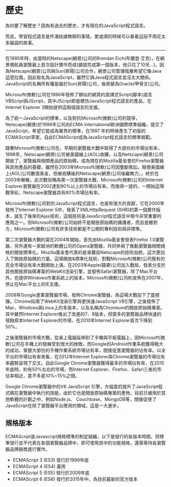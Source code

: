 # 歷史

為何要了解歷史？因為有過去的歷史，才有現在的JavaScript程式語言。

而且，學習程式語言是件滿枯燥無聊的事情，累或煩的時候可以看看這段不用花太多腦袋的故事。

---

在1995年時，由當時的Netscape(網景)公司的Brendan Eich(布蘭登·艾克)，在網景領航員瀏覽器上首次設計實作而成(據說完成第一個版本，他只花了10天...)。因為Netscape(網景)公司與Sun(昇陽)公司合作，網景公司管理階層希望它像Java這麼拉風，因此取名為JavaScript，雖然它與Java程式語言並沒太大關係。JavaScript的名稱所有權是屬於Sun(昇陽)公司，後來變為Oracle(甲骨文)公司。

Microsoft(微軟)公司在1996年發佈了類似的網頁的直譯式Script(腳本)語言VBScript與JScript，其中JScript即是模仿JavaScript程式語言的產品，在Internet Explorer 3開始提供這兩個語言的支援。

為了統一JavaScript的標準，以及對抗Microsoft(微軟)公司的競爭，Netscape(網景)於1996年公司向ECMA International歐洲國際標準組織，提交了JavaScript，希望它能成為業界的標準，在1997 年的時候產生了初版的ECMAScript草案，自此ECMAScript成為JavaScript程式語言的標準規範。

隨著Microsoft(微軟)公司在，早期的瀏覽器大戰中取得了大部份的市場佔有率，1998年，Netscape(網景)公司被美國線上(AOL)收購，以及Netscape(網景)公司開放了，瀏覽器與相關產品的原始碼，成為現在的Mozilla基金會的Firefox瀏覽器與其他產品的基礎。雖然在2003年Microsoft(微軟)公司因壟斷敗訟，賠償美國線上(AOL)公司數億美金，但被收購後的Netscape(網景)公司後繼無力，，終於在2003年解散。此次戰役稱為第一次瀏覽器大戰，Microsoft(微軟)公司的Internet Explorer瀏覽器在2002達到90%以上的市場佔有率。而值得一提的，一開始這場戰爭前，Netscape瀏覽器具有80%市場佔有率。

Microsoft(微軟)公司對於JavaScript程式語言，也是有很大的貢獻，它在2000年發佈了Internet Explorer 5中，發表了XMLHttpRequest (XHR)的第一個實作版本，誕生了後來的Ajax技術，這個技術是JavaScript程式語言中現今非常重要的應用之一。但Microsoft(微軟)公司始終不是開放原始碼的擁護者，而且是敵對方，Microsoft(微軟)公司有許多技術都是不公開的專利技術與非標準。

第二次瀏覽器大戰約莫在2004年開始，首先由Mozilla基金會發表Firefox 1.0瀏覽器，另外還有一家歐洲的軟體公司的Opera瀏覽器，共同參與了推動瀏覽器相關規格的開放標準化。Mozilla基金會代表的是承襲自Netscape的技術血統，這次更加入了開放原始碼的力量。這場開放&標準化技術，對戰Microsoft(微軟)公司既有的完全市場佔有率大戰開始上演。在2003年Apple(蘋果)公司加入戰局，發表分支於其他開放原始碼專案的WebKit渲染引擎，並發佈Safari瀏覽器，除了Mac平台外，也提供Windows作業系統上的版本。Microsoft(微軟)公司則宣佈在2007年，停止在Mac平台上的IE支援。

2008年Google進軍瀏覽器市場，發佈Chrome瀏覽器，為這場大戰投下了震撼彈。Chrome採用了WebKit渲染引擎與更快速JavaScript V8引擎，之後發佈了Mac、Windows與Linux上的多版本，以及名稱為Chromium的開放原始碼專案。其中雖然Internet Explorer推出了改進的7、8版本，但眾多的瀏覽器品牌快速的侵蝕原本Internet Explorer的市場，在2010年Internet Explorer首次下降到50%。

之後瀏覽器的市場大戰，從桌上電腦延伸到了手機與平板電腦上，因Microsoft(微軟)公司在手機上的發展受到很大的挫敗。而Google的Android作業系統獲得極大的成功，掌握大部份的手機作業系統市場佔有率，間接促進瀏覽器的佔有率。以全平台的市場佔有率來看，在2012年Internet Explorer與Chrome瀏覽器的市場佔有率趨勢呈現了交叉。自此Google Chrome瀏覽器獲得最多的市場佔有率，在2015年底時，約有50%左右的市場，而Internet Explorer、Firefox、Safari三者的市佔率相近，差不多是10%~15%之間。

Google Chrome瀏覽器中的V8 JavaScript 引擎，大幅度的提升了JavaScript程式碼在瀏覽器中執行的效能，由於它也是開放原始碼專案的產物，目前已被用於其他軟體的計劃之中，例如Node.js、 Couchbase、MongoDB等，間接促使了JavaScript在除了瀏覽器平台應用的領域，這是一大進步。

## 規格版本

ECMAScript是Javascript規格標準的制定組織，以下是發行的各版本時間，但標準發行並不代表在各個瀏覽器品牌中，即可使用其中的功能規格，還需等待各瀏覽器品牌廠商進行實作。

- ECMAScript 3 (ES3) 發行於1999年底
- ECMAScript 4 (ES4) 棄用
- ECMAScript 5 (ES5) 發行於2009年底
- ECMAScript 6 (ES6) 發行於2015年中，為目前最新的官方版本
